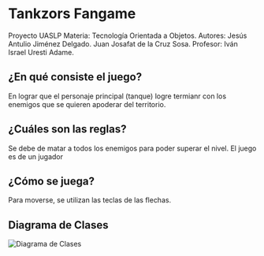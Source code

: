 # Tankzors Fangame
Proyecto UASLP
Materia: Tecnología Orientada a Objetos.
Autores: Jesús Antulio Jiménez Delgado. Juan Josafat de la Cruz Sosa.
Profesor: Iván Israel Uresti Adame.

## ¿En qué consiste el juego?
En lograr que el personaje principal (tanque) logre termianr con los enemigos que se quieren apoderar del territorio.
## ¿Cuáles son las reglas?
Se debe de matar a todos los enemigos para poder superar el nivel.
El juego es de un jugador
## ¿Cómo se juega?
Para moverse, se utilizan las teclas de las flechas.
## Diagrama de Clases
![Diagrama de Clases](https://raw.github.com/jesus-antulio/Tankzors-Fangame/blob/master/images/Diagrama%20de%20Clases.png)
